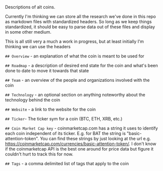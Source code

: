 Descriptions of alt coins. 

Currently I'm thinking we can store all the research we've done in this repo as markdown files with standardized headers. So long as we keep things standardized, it should be easy to parse data out of these files and display in some other medium. 

This is all still very a much a work in progress, but at least initially I'm thinking we can use the headers

`## Overview` - an explanation of what the coin is meant to be used for

`## Roadmap` - a description of desired end state for the coin and what's been done to date to move it towards that state 

`## Team` - an overview of the people and organizations involved with the coin

`## Technology` - an optional section on anything noteworthy about the technology behind the coin

`## Website` - a link to the website for the coin

`## Ticker`- The ticker sym for a coin (BTC, ETH, XRB, etc.)

`## Coin Market Cap key` - coinmarketcap.com has a string it uses to identify each coin independent of its ticker. E.g. for BAT the string is "basic-attention-token". You can find these strings by just looking at the url e.g. https://coinmarketcap.com/currencies/basic-attention-token/. I don't know if the coinmarketcap API is the best one around for price data but figure it couldn't hurt to track this for now.

`## Tags` - a comma delimited list of tags that apply to the coin
